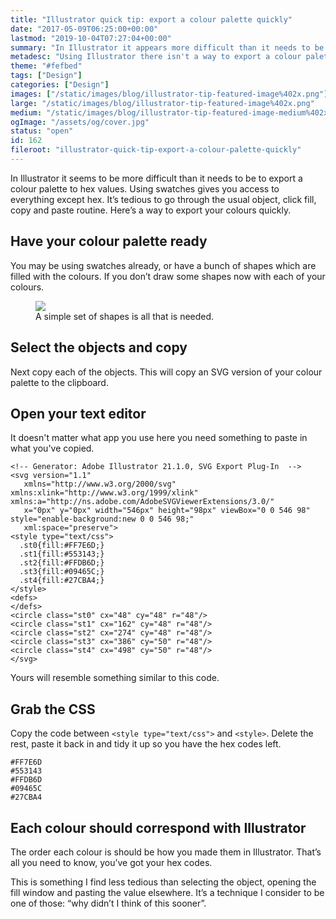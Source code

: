 ```yaml
---
title: "Illustrator quick tip: export a colour palette quickly"
date: "2017-05-09T06:25:00+00:00"
lastmod: "2019-10-04T07:27:04+00:00"
summary: "In Illustrator it appears more difficult than it needs to be to export a colour palette to hex values, here’s a quick way."
metadesc: "Using Illustrator there isn't a way to export a colour palette quickly. However, there is a way to do it less tediously than opening and closing the fill window. This post shows you how."
theme: "#fefbed"
tags: ["Design"]
categories: ["Design"]
images: ["/static/images/blog/illustrator-tip-featured-image%402x.png"]
large: "/static/images/blog/illustrator-tip-featured-image%402x.png"
medium: "/static/images/blog/illustrator-tip-featured-image-medium%402x.png"
ogImage: "/assets/og/cover.jpg"
status: "open"
id: 162
fileroot: "illustrator-quick-tip-export-a-colour-palette-quickly"
---
```


In Illustrator it seems to be more difficult than it needs to be to export a colour palette to hex values. Using swatches gives you access to everything except hex. It’s tedious to go through the usual object, click fill, copy and paste routine. Here’s a way to export your colours quickly.

## Have your colour palette ready
You may be using swatches already, or have a bunch of shapes which are filled with the colours. If you don’t draw some shapes now with each of your colours.

<figure>
<Image src="/static/images/blog/colour-export-ready@2x.png" width={738} height={492} />
<figcaption>A simple set of shapes is all that is needed.</figcaption>
</figure>

## Select the objects and copy
Next copy each of the objects. This will copy an SVG version of your colour palette to the clipboard.

## Open your text editor
It doesn't matter what app you use here you need something to paste in what you've copied.

```markup
<!-- Generator: Adobe Illustrator 21.1.0, SVG Export Plug-In  -->
<svg version="1.1"
   xmlns="http://www.w3.org/2000/svg" xmlns:xlink="http://www.w3.org/1999/xlink" xmlns:a="http://ns.adobe.com/AdobeSVGViewerExtensions/3.0/"
   x="0px" y="0px" width="546px" height="98px" viewBox="0 0 546 98" style="enable-background:new 0 0 546 98;"
   xml:space="preserve">
<style type="text/css">
  .st0{fill:#FF7E6D;}
  .st1{fill:#553143;}
  .st2{fill:#FFDB6D;}
  .st3{fill:#09465C;}
  .st4{fill:#27CBA4;}
</style>
<defs>
</defs>
<circle class="st0" cx="48" cy="48" r="48"/>
<circle class="st1" cx="162" cy="48" r="48"/>
<circle class="st2" cx="274" cy="48" r="48"/>
<circle class="st3" cx="386" cy="50" r="48"/>
<circle class="st4" cx="498" cy="50" r="48"/>
</svg>
```

Yours will resemble something similar to this code.

## Grab the CSS
Copy the code between `<style type="text/css">` and `<style>`. Delete the rest, paste it back in and tidy it up so you have the hex codes left.

```markup
#FF7E6D
#553143
#FFDB6D
#09465C
#27CBA4
```

## Each colour should correspond with Illustrator
The order each colour is should be how you made them in Illustrator. That’s all you need to know, you’ve got your hex codes. 

This is something I find less tedious than selecting the object, opening the fill window and pasting the value elsewhere. It’s a technique I consider to be one of those: “why didn’t I think of this sooner”.